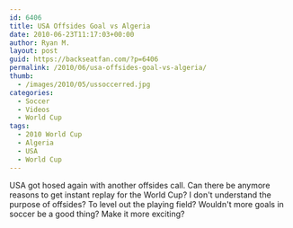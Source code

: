 ```yaml
---
id: 6406
title: USA Offsides Goal vs Algeria
date: 2010-06-23T11:17:03+00:00
author: Ryan M.
layout: post
guid: https://backseatfan.com/?p=6406
permalink: /2010/06/usa-offsides-goal-vs-algeria/
thumb:
  - /images/2010/05/ussoccerred.jpg
categories:
  - Soccer
  - Videos
  - World Cup
tags:
  - 2010 World Cup
  - Algeria
  - USA
  - World Cup
---
```


<div class="entry">
  <p>
  </p>

  <p>
    USA got hosed again with another offsides call. Can there be anymore reasons to get instant replay for the World Cup? I don't understand the purpose of offsides? To level out the playing field? Wouldn't more goals in soccer be a good thing? Make it more exciting?
  </p>
</div>

